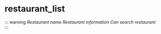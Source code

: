 # restaurant_list
::: warning
*Restaurant name*
*Restaurant information*
*Can search restaurant*
:::

